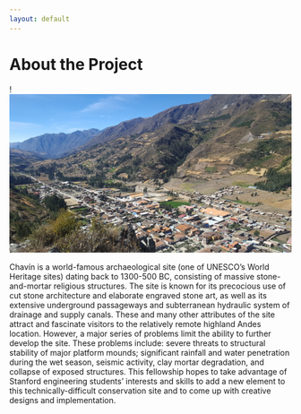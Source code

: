 ```yaml
---
layout: default
---
```


# About the Project

!![Chavin Proper](assets/images/chavin.png)


Chavín is a world-famous archaeological site (one of UNESCO’s World Heritage sites) dating back to 1300-500 BC, consisting of massive stone-and-mortar religious structures. The site is known for its precocious use of cut stone architecture and elaborate engraved stone art, as well as its extensive underground passageways and subterranean hydraulic system of drainage and supply canals. These and many other attributes of the site attract and fascinate visitors to the relatively remote highland Andes location. However, a major series of problems limit the ability to further develop the site. These problems include: severe threats to structural stability of major platform mounds; significant rainfall and water penetration during the wet season, seismic activity, clay mortar degradation, and collapse of exposed structures. This fellowship hopes to take advantage of Stanford engineering students’ interests and skills to add a new element to this technically-difficult conservation site and to come up with creative designs and implementation.
